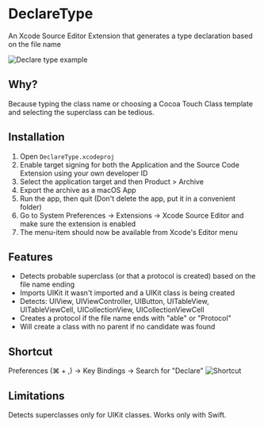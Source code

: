 # DeclareType
An Xcode Source Editor Extension that generates a type declaration based on the file name

![Declare type example](https://github.com/timaktimak/DeclareType/blob/master/Assets/ViewControllerExample.gif)


## Why?

Because typing the class name or choosing a Cocoa Touch Class template and selecting the superclass can be tedious.

## Installation

1. Open ``DeclareType.xcodeproj``
2. Enable target signing for both the Application and the Source Code Extension using your own developer ID
3. Select the application target and then Product > Archive
4. Export the archive as a macOS App
5. Run the app, then quit (Don't delete the app, put it in a convenient folder)
6. Go to System Preferences -> Extensions -> Xcode Source Editor and make sure the extension is enabled
7. The menu-item should now be available from Xcode's Editor menu

## Features
- Detects probable superclass (or that a protocol is created) based on the file name ending
- Imports UIKit it wasn't imported and a UIKit class is being created
- Detects: UIView, UIViewController, UIButton, UITableView, UITableViewCell, UICollectionView, UICollectionViewCell
- Creates a protocol if the file name ends with "able" or "Protocol"
- Will create a class with no parent if no candidate was found

## Shortcut
Preferences (⌘ + ,) -> Key Bindings -> Search for "Declare"
![Shortcut](https://github.com/timaktimak/DeclareType/blob/master/Assets/Shortcut.png)

## Limitations
Detects superclasses only for UIKit classes. Works only with Swift.
